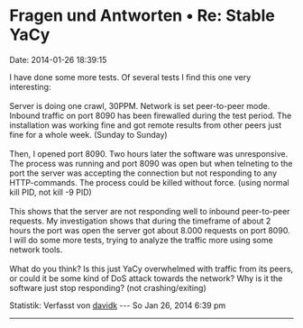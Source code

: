 Fragen und Antworten • Re: Stable YaCy
======================================

Date: 2014-01-26 18:39:15

I have done some more tests. Of several tests I find this one very
interesting:\
\
Server is doing one crawl, 30PPM. Network is set peer-to-peer mode.
Inbound traffic on port 8090 has been firewalled during the test period.
The installation was working fine and got remote results from other
peers just fine for a whole week. (Sunday to Sunday)\
\
Then, I opened port 8090. Two hours later the software was unresponsive.
The process was running and port 8090 was open but when telneting to the
port the server was accepting the connection but not responding to any
HTTP-commands. The process could be killed without force. (using normal
kill PID, not kill -9 PID)\
\
This shows that the server are not responding well to inbound
peer-to-peer requests. My investigation shows that during the timeframe
of about 2 hours the port was open the server got about 8.000 requests
on port 8090. I will do some more tests, trying to analyze the traffic
more using some network tools.\
\
What do you think? Is this just YaCy overwhelmed with traffic from its
peers, or could it be some kind of DoS attack towards the network? Why
is it the software just stop responding? (not crashing/exiting)

Statistik: Verfasst von
[davidk](http://forum.yacy-websuche.de/memberlist.php?mode=viewprofile&u=9338)
--- So Jan 26, 2014 6:39 pm

------------------------------------------------------------------------
